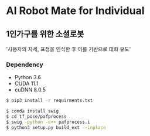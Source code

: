 # AI Robot Mate for Individual

## 1인가구를 위한 소셜로봇

'사용자의 자세, 표정을 인식한 후 이를 기반으로 대화 유도'

### Dependency

- Python 3.6
- CUDA 11.1
- cuDNN 8.0.5

```bash
$ pip3 install -r requirments.txt
```
```bash
$ conda install swig
$ cd tf_pose/pafprocess
$ swig -python -c++ pafprocess.i
$ python3 setup.py build_ext --inplace
```